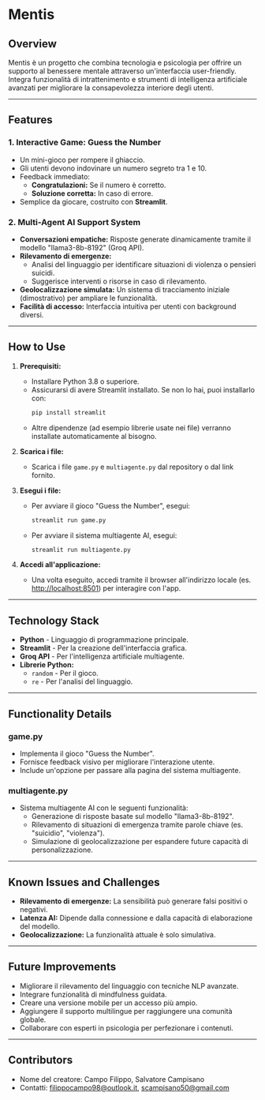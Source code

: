 # **Mentis**

## **Overview**
Mentis è un progetto che combina tecnologia e psicologia per offrire un supporto al benessere mentale attraverso un'interfaccia user-friendly. Integra funzionalità di intrattenimento e strumenti di intelligenza artificiale avanzati per migliorare la consapevolezza interiore degli utenti.

---

## **Features**
### **1. Interactive Game: Guess the Number**
- Un mini-gioco per rompere il ghiaccio.
- Gli utenti devono indovinare un numero segreto tra 1 e 10.
- Feedback immediato:
  - **Congratulazioni:** Se il numero è corretto.
  - **Soluzione corretta:** In caso di errore.
- Semplice da giocare, costruito con **Streamlit**.

### **2. Multi-Agent AI Support System**
- **Conversazioni empatiche:** Risposte generate dinamicamente tramite il modello "llama3-8b-8192" (Groq API).
- **Rilevamento di emergenze:** 
  - Analisi del linguaggio per identificare situazioni di violenza o pensieri suicidi.
  - Suggerisce interventi o risorse in caso di rilevamento.
- **Geolocalizzazione simulata:** Un sistema di tracciamento iniziale (dimostrativo) per ampliare le funzionalità.
- **Facilità di accesso:** Interfaccia intuitiva per utenti con background diversi.

---

## **How to Use**
1. **Prerequisiti:**
   - Installare Python 3.8 o superiore.
   - Assicurarsi di avere Streamlit installato. Se non lo hai, puoi installarlo con:  
     ```bash
     pip install streamlit
     ```
   - Altre dipendenze (ad esempio librerie usate nei file) verranno installate automaticamente al bisogno.

2. **Scarica i file:**
   - Scarica i file `game.py` e `multiagente.py` dal repository o dal link fornito.

3. **Esegui i file:**
   - Per avviare il gioco "Guess the Number", esegui:  
     ```bash
     streamlit run game.py
     ```
   - Per avviare il sistema multiagente AI, esegui:  
     ```bash
     streamlit run multiagente.py
     ```

4. **Accedi all'applicazione:**
   - Una volta eseguito, accedi tramite il browser all'indirizzo locale (es. [http://localhost:8501](http://localhost:8501)) per interagire con l'app.

---

## **Technology Stack**
- **Python** - Linguaggio di programmazione principale.
- **Streamlit** - Per la creazione dell'interfaccia grafica.
- **Groq API** - Per l'intelligenza artificiale multiagente.
- **Librerie Python:**
  - `random` - Per il gioco.
  - `re` - Per l'analisi del linguaggio.

---

## **Functionality Details**
### **game.py**
- Implementa il gioco "Guess the Number".
- Fornisce feedback visivo per migliorare l'interazione utente.
- Include un'opzione per passare alla pagina del sistema multiagente.

### **multiagente.py**
- Sistema multiagente AI con le seguenti funzionalità:
  - Generazione di risposte basate sul modello "llama3-8b-8192".
  - Rilevamento di situazioni di emergenza tramite parole chiave (es. "suicidio", "violenza").
  - Simulazione di geolocalizzazione per espandere future capacità di personalizzazione.

---

## **Known Issues and Challenges**
- **Rilevamento di emergenze:** La sensibilità può generare falsi positivi o negativi.
- **Latenza AI:** Dipende dalla connessione e dalla capacità di elaborazione del modello.
- **Geolocalizzazione:** La funzionalità attuale è solo simulativa.

---

## **Future Improvements**
- Migliorare il rilevamento del linguaggio con tecniche NLP avanzate.
- Integrare funzionalità di mindfulness guidata.
- Creare una versione mobile per un accesso più ampio.
- Aggiungere il supporto multilingue per raggiungere una comunità globale.
- Collaborare con esperti in psicologia per perfezionare i contenuti.

---

## **Contributors**
- Nome del creatore: Campo Filippo, Salvatore Campisano
- Contatti: filippocampo98@outlook.it, scampisano50@gmail.com
